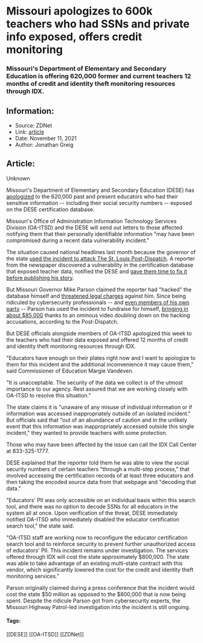# Missouri apologizes to 600k teachers who had SSNs and private info exposed, offers credit monitoring
### Missouri's Department of Elementary and Secondary Education is offering 620,000 former and current teachers 12 months of credit and identity theft monitoring resources through IDX.

## Information:
+ Source: ZDNet
+ Link: [article](https://www.zdnet.com/article/missouri-apologizes-to-600k-teachers-who-had-ssns-and-private-info-exposed-offers-credit-monitoring/)
+ Date: November 11, 2021
+ Author: Jonathan Greig


## Article:
Unknown

Missouri's Department of Elementary and Secondary Education (DESE) has [apologized](https://dese.mo.gov/communications/news-releases/State%20of%20Missouri%20Offers%20Credit%20and%20Identity%20Theft%20Monitoring%20to%20Educators%20after%20Data%20Vulnerability%20Incident) to the 620,000 past and present educators who had their sensitive information -- including their social security numbers -- exposed on the DESE certification database.

Missouri's Office of Administration Information Technology Services Division (OA-ITSD) and the DESE will send out letters to those affected notifying them that their personally identifiable information "may have been compromised during a recent data vulnerability incident."

The situation caused national headlines last month because the governor of the state [used the incident to attack The St. Louis Post-Dispatch](https://www.zdnet.com/article/missouri-governor-faces-backlash-and-ridicule-for-threatening-reporter-who-discovered-exposed-teacher-ssns/). A reporter from the newspaper discovered a vulnerability in the certification database that exposed teacher data, notified the DESE and [gave them time to fix it before publishing his story](https://www.stltoday.com/news/local/education/missouri-teachers-social-security-numbers-at-risk-on-state-agencys-website/article_f3339700-ece0-54a1-9a45-f300321b7c82.html?utm_campaign=snd-autopilot&utm_medium=social&utm_source=undefined_stltoday). 

But Missouri Governor Mike Parson claimed the reporter had "hacked" the database himself and [threatened legal charges](https://twitter.com/GovParsonMO/status/1448697768311132160) against him. Since being ridiculed by cybersecurity professionals -- and [even members of his own party](https://twitter.com/tonylovasco/status/1448672694065668105) -- Parson has used the incident to fundraise for himself, [bringing in about $85,000](https://www.stltoday.com/news/local/education/after-flaws-discovered-in-teacher-website-missouri-offering-credit-monitoring-to-educators/article_1176914c-0d96-5efc-9be3-7e471eacb168.html) thanks to an ominous video doubling down on the hacking accusations, according to the Post-Dispatch. 

But DESE officials alongside members of OA-ITSD apologized this week to the teachers who had their data exposed and offered 12 months of credit and identity theft monitoring resources through IDX. 

"Educators have enough on their plates right now and I want to apologize to them for this incident and the additional inconvenience it may cause them," said Commissioner of Education Margie Vandeven. 

"It is unacceptable. The security of the data we collect is of the utmost importance to our agency. Rest assured that we are working closely with OA-ITSD to resolve this situation."






The state claims it is "unaware of any misuse of individual information or if information was accessed inappropriately outside of an isolated incident." But officials said that "out of an abundance of caution and in the unlikely event that this information was inappropriately accessed outside this single incident," they wanted to provide teachers with some protection. 

Those who may have been affected by the issue can call the IDX Call Center at 833-325-1777.

DESE explained that the reporter told them he was able to view the social security numbers of certain teachers "through a multi-step process," that involved accessing the certification records of at least three educators and then taking the encoded source data from that webpage and "decoding that data."

"Educators' PII was only accessible on an individual basis within this search tool, and there was no option to decode SSNs for all educators in the system all at once. Upon verification of the threat, DESE immediately notified OA-ITSD who immediately disabled the educator certification search tool," the state said. 

"OA-ITSD staff are working now to reconfigure the educator certification search tool and to reinforce security to prevent further unauthorized access of educators' PII. This incident remains under investigation. The services offered through IDX will cost the state approximately $800,000. The state was able to take advantage of an existing multi-state contract with this vendor, which significantly lowered the cost for the credit and identity theft monitoring services."

Parson originally claimed during a press conference that the incident would cost the state $50 million as opposed to the $800,000 that is now being spent. Despite the ridicule Parson got from cybersecurity experts, the Missouri Highway Patrol-led investigation into the incident is still ongoing. 





#### Tags:
[[DESE]] [[OA-ITSD]] [[ZDNet]]
